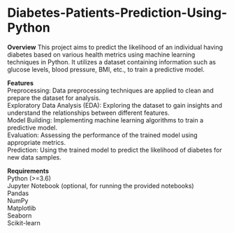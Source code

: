 # Diabetes-Patients-Prediction-Using-Python
**Overview**
This project aims to predict the likelihood of an individual having diabetes based on various health metrics using machine learning techniques in Python. It utilizes a dataset containing information such as glucose levels, blood pressure, BMI, etc., to train a predictive model.<br>

**Features**<br>
Preprocessing: Data preprocessing techniques are applied to clean and prepare the dataset for analysis.<br>
Exploratory Data Analysis (EDA): Exploring the dataset to gain insights and understand the relationships between different features.<br>
Model Building: Implementing machine learning algorithms to train a predictive model.<br>
Evaluation: Assessing the performance of the trained model using appropriate metrics.<br>
Prediction: Using the trained model to predict the likelihood of diabetes for new data samples.<br>

**Requirements**<br>
Python (>=3.6)<br>
Jupyter Notebook (optional, for running the provided notebooks)<br>
Pandas<br>
NumPy<br>
Matplotlib<br>
Seaborn<br>
Scikit-learn<br>
